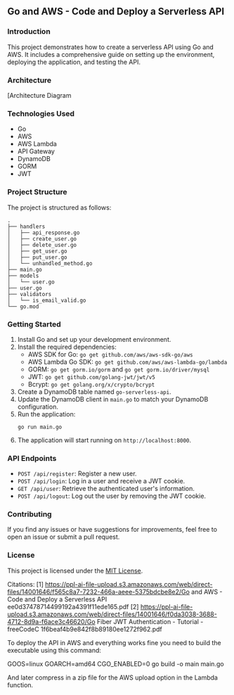 ## Go and AWS - Code and Deploy a Serverless API

### Introduction

This project demonstrates how to create a serverless API using Go and AWS. It includes a comprehensive guide on setting up the environment, deploying the application, and testing the API.

### Architecture

[Architecture Diagram

### Technologies Used

- Go
- AWS
- AWS Lambda
- API Gateway
- DynamoDB
- GORM
- JWT

### Project Structure

The project is structured as follows:

```
.
├── handlers
│   ├── api_response.go
│   ├── create_user.go
│   ├── delete_user.go
│   ├── get_user.go
│   ├── put_user.go
│   └── unhandled_method.go
├── main.go
├── models
│   └── user.go
├── user.go
├── validators
│   └── is_email_valid.go
└── go.mod
```

### Getting Started

1. Install Go and set up your development environment.
2. Install the required dependencies:
   - AWS SDK for Go: `go get github.com/aws/aws-sdk-go/aws`
   - AWS Lambda Go SDK: `go get github.com/aws/aws-lambda-go/lambda`
   - GORM: `go get gorm.io/gorm` and `go get gorm.io/driver/mysql`
   - JWT: `go get github.com/golang-jwt/jwt/v5`
   - Bcrypt: `go get golang.org/x/crypto/bcrypt`
3. Create a DynamoDB table named `go-serverless-api`.
4. Update the DynamoDB client in `main.go` to match your DynamoDB configuration.
5. Run the application:
   ```
   go run main.go
   ```
6. The application will start running on `http://localhost:8000`.

### API Endpoints

- `POST /api/register`: Register a new user.
- `POST /api/login`: Log in a user and receive a JWT cookie.
- `GET /api/user`: Retrieve the authenticated user's information.
- `POST /api/logout`: Log out the user by removing the JWT cookie.

### Contributing

If you find any issues or have suggestions for improvements, feel free to open an issue or submit a pull request.

### License

This project is licensed under the [MIT License](LICENSE).

Citations:
[1] https://ppl-ai-file-upload.s3.amazonaws.com/web/direct-files/14001646/f565c8a7-7232-466a-aeee-5375bdcbe8e2/Go and AWS - Code and Deploy a Serverless API ee0d37478714499192a4391f11ede165.pdf
[2] https://ppl-ai-file-upload.s3.amazonaws.com/web/direct-files/14001646/f0da3038-3688-4712-8d9a-f6ace3c46620/Go Fiber JWT Authentication - Tutorial - freeCodeC 1f6beaf4b9e842f8b89180ee1272f962.pdf

To deploy the API in AWS and everything works fine you need to build the executable using this command: 

GOOS=linux GOARCH=amd64 CGO_ENABLED=0 go build -o main main.go

And later compress in a zip file for the AWS upload option in the Lambda function.
